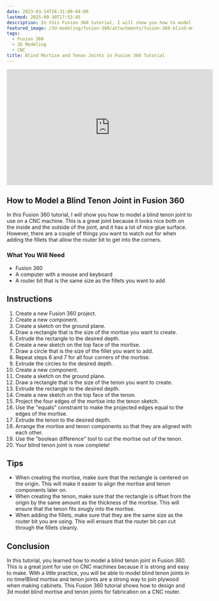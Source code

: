 ```yaml
---
date: 2023-03-14T16:31:00-04:00
lastmod: 2025-09-30T17:53:45
description: In this Fusion 360 tutorial, I will show you how to model a blind tenon joint to use on a CNC machine.
featured_image: /3d-modeling/fusion-360/attachments/fusion-360-blind-mortise-tenon-cnc-joint.jpg
tags:
  - Fusion 360
  - 3D Modeling
  - CNC
title: Blind Mortise and Tenon Joints in Fusion 360 Tutorial
---
```


<div class="iframe-16-9-container">
<iframe class="youTubeIframe" width="560" height="315" src="https://www.youtube.com/embed/Pr7YYYhvJxY?rel=0" title="YouTube video player" frameborder="0" allow="accelerometer; autoplay; clipboard-write; encrypted-media; gyroscope; picture-in-picture; web-share" referrerpolicy="strict-origin-when-cross-origin" allowfullscreen></iframe>
</div>

## How to Model a Blind Tenon Joint in Fusion 360

In this Fusion 360 tutorial, I will show you how to model a blind tenon joint to use on a CNC machine. This is a great joint because it looks nice both on the inside and the outside of the joint, and it has a lot of nice glue surface. However, there are a couple of things you want to watch out for when adding the fillets that allow the router bit to get into the corners.

### What You Will Need

- Fusion 360
- A computer with a mouse and keyboard
- A router bit that is the same size as the fillets you want to add

## Instructions

1. Create a new Fusion 360 project.
2. Create a new component.
3. Create a sketch on the ground plane.
4. Draw a rectangle that is the size of the mortise you want to create.
5. Extrude the rectangle to the desired depth.
6. Create a new sketch on the top face of the mortise.
7. Draw a circle that is the size of the fillet you want to add.
8. Repeat steps 6 and 7 for all four corners of the mortise.
9. Extrude the circles to the desired depth.
10. Create a new component.
11. Create a sketch on the ground plane.
12. Draw a rectangle that is the size of the tenon you want to create.
13. Extrude the rectangle to the desired depth.
14. Create a new sketch on the top face of the tenon.
15. Project the four edges of the mortise into the tenon sketch.
16. Use the "equals" constraint to make the projected edges equal to the edges of the mortise.
17. Extrude the tenon to the desired depth.
18. Arrange the mortise and tenon components so that they are aligned with each other.
19. Use the "boolean difference" tool to cut the mortise out of the tenon.
20. Your blind tenon joint is now complete!

## Tips

- When creating the mortise, make sure that the rectangle is centered on the origin. This will make it easier to align the mortise and tenon components later on.
- When creating the tenon, make sure that the rectangle is offset from the origin by the same amount as the thickness of the mortise. This will ensure that the tenon fits snugly into the mortise.
- When adding the fillets, make sure that they are the same size as the router bit you are using. This will ensure that the router bit can cut through the fillets cleanly.

## Conclusion

In this tutorial, you learned how to model a blind tenon joint in Fusion 360. This is a great joint for use on CNC machines because it is strong and easy to make. With a little practice, you will be able to model blind tenon joints in no time!Blind mortise and tenon joints are a strong way to join plywood when making cabinets. This Fusion 360 tutorial shows how to design and 3d model blind mortise and tenon joints for fabrication on a CNC router.

